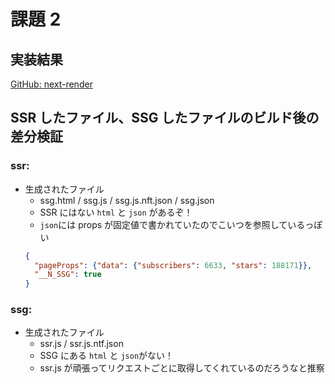 # 課題 2

## 実装結果

[GitHub: next-render](https://github.com/umirai/next-render)

## SSR したファイル、SSG したファイルのビルド後の差分検証

### ssr:

- 生成されたファイル
  - ssg.html / ssg.js / ssg.js.nft.json / ssg.json
  - SSR にはない `html` と `json` があるぞ！
  - `json`には props が固定値で書かれていたのでこいつを参照しているっぽい
  ```json
  {
    "pageProps": {"data": {"subscribers": 6633, "stars": 188171}},
    "__N_SSG": true
  }
  ```

### ssg:

- 生成されたファイル
  - ssr.js / ssr.js.ntf.json
  - SSG にある `html` と `json`がない！
  - ssr.js が頑張ってリクエストごとに取得してくれているのだろうなと推察
